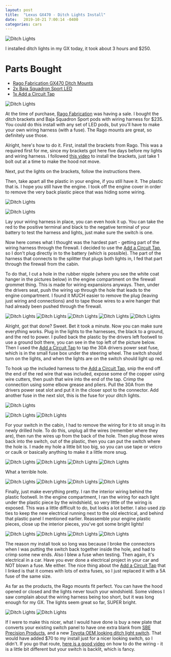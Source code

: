 ```yaml
---
layout: post
title:  "Lexus GX470 - Ditch Lights Install"
date:   2019-10-21 7:00:14 -0400
categories: cars
---
```


![Ditch Lights](/images/dl/26.jpg)

I installed ditch lights in my GX today, it took about 3 hours and $250.


# Parts Bought
* [Rago Fabrication GX470 Ditch Mounts](https://www.ragofabrication.com/collections/gx470/products/2002-2009-1st-generation-lexus-gx470-ditch-light-brackets-1)
* [2x Baja Squadron Sport LED ](https://amzn.to/31vmj4C)
* [1x Add a Circuit Tap](https://amzn.to/2VYJoeI)

![Ditch Lights](/images/dl/1.jpg)

At the time of purchase, [Rago Fabrication](https://www.ragofabrication.com/) was having a sale. I bought the ditch brackets and Baja Squadron Sport pods with wiring harness for $235. You could do this install with any set of LED pods, but you'll have to make your own wiring harness (with a fuse). The Rago mounts are great, so definitely use those.

Alright, here's how to do it. First, install the brackets from Rago. This was a required first for me, since my brackets got here five days before my lights and wiring harness. I followed [this video](https://www.youtube.com/watch?v=1F9legl29M4) to install the brackets, just take 1 bolt out at a time to make the hood not move.

Next, put the lights on the brackets, follow the instructions there.

Then, take apart all the plastic in your engine, if you still have it. The plastic that is. I hope you still have the engine. I took off the engine cover in order to remove the very back plastic piece that was hiding some wiring.

![Ditch Lights](/images/dl/2.jpg)

![Ditch Lights](/images/dl/3.jpg)


Lay your wiring harness in place, you can even hook it up. You can take the red to the positive terminal and black to the negative terminal of your battery to test the harness and lights, just make sure the switch is one.

Now here comes what I thought was the hardest part - getting part of the wiring harness through the firewall. I decided to use the [Add a Circuit Tap](https://amzn.to/2VYJoeI), so I don't plug directly in to the battery (which is possible). The part of the harness that connects to the splitter that plugs both lights in, I fed that part through the firewall from the cabin.

To do that, I cut a hole in the rubber nipple (where you see the white coat hanger in the pictures below) in the engine compartment on the firewall grommet thing. This is made for wiring expansions anyways. Then, under the drivers seat, push the wiring up through the hole that leads to the engine compartment. I found it MUCH easier to remove the plug (leaving just wiring and connections) and to tape those wires to a wire hanger that had already been pushed through the firewall.

![Ditch Lights](/images/dl/5.jpg)
![Ditch Lights](/images/dl/6.jpg)
![Ditch Lights](/images/dl/7.jpg)
![Ditch Lights](/images/dl/8.jpg)
![Ditch Lights](/images/dl/9.jpg)

Alright, got that done? Sweet. Bet it took a minute. Now you can make sure everything works. Plug in the lights to the harnesses, the black to a ground, and the red to power. I pulled back the plastic by the drivers left footwell to use a ground bolt there, you can see in the top left of the picture below. Then I used the [Add a Circuit Tap](https://amzn.to/2VYJoeI) to tap the 30A drivers power seat fuse, which is in the small fuse box under the steering wheel. The switch should turn on the lights, and when the lights are on the switch should light up red.

To hook up the included harness to the [Add a Circuit Tap](https://amzn.to/2VYJoeI), snip the end off the end of the red wire that was included, expose some of the copper using wire cutters, then push that wire into the end of the tap. Crimp the connection using some elbow grease and pliers. Pull the 30A from the drivers power seat slot and put it in the closer spot to the connector. Add another fuse in the next slot, this is the fuse for your ditch lights.

![Ditch Lights](/images/dl/update.jpg)

![Ditch Lights](/images/dl/10.jpg)
![Ditch Lights](/images/dl/11.jpg)

For your switch in the cabin, I had to remove the wiring for it to sit snug in its newly drilled hole. To do this, unplug all the wires (remember where they are), then run the wires up from the back of the hole. Then plug those wires back into the switch, out of the plastic, then you can put the switch where the hole is. I made my hole a little bit too big, so you can use tape or velcro or caulk or basically anything to make it a little more snug.

![Ditch Lights](/images/dl/12.jpg)
![Ditch Lights](/images/dl/13.jpg)
![Ditch Lights](/images/dl/14.jpg)
![Ditch Lights](/images/dl/15.jpg)

What a terrible hole.

![Ditch Lights](/images/dl/16.jpg)
![Ditch Lights](/images/dl/17.jpg)
![Ditch Lights](/images/dl/18.jpg)
![Ditch Lights](/images/dl/19.jpg)

Finally, just make everything pretty. I ran the interior wiring behind the plastic footwell. In the engine compartment, I ran the wiring for each light under the plastic piece by the windshield, so very little of the wiring is exposed. This was a little difficult to do, but looks a lot better. I also used zip ties to keep the new electrical running next to the old electrical, and behind that plastic panel I mentioned earlier. Reassemble your engine plastic pieces, close up the interior pieces, you've got some bright lights!

![Ditch Lights](/images/dl/20.jpg)
![Ditch Lights](/images/dl/21.jpg)
![Ditch Lights](/images/dl/22.jpg)
![Ditch Lights](/images/dl/24.jpg)

The reason my install took so long was because I broke the connectors when I was putting the switch back together inside the hole, and had to crimp some new ends. Also I blew a fuse when testing. Then again, it's electrical in a car. Have you ever done a electrical project in your car and NOT blown a fuse. Me either. The nice thing about the [Add a Circuit Tap](https://amzn.to/2VYJoeI) that I linked is that it comes with lots of extra fuses, so I just replaced it with a 5A fuse of the same size.

As far as the products, the Rago mounts fit perfect. You can have the hood opened or closed and the lights never touch your windshield. Some videos I saw complain about the wiring harness being too short, but it was long enough for my GX. The lights seem great so far, SUPER bright.

![Ditch Lights](/images/dl/23.jpg)
![Ditch Lights](/images/dl/25.jpg)

If I were to make this nicer, what I would have done is buy a new plate that converts your existing switch panel to have one extra blank from [SBE Precision Products](https://sbeprecision.com/product/gx470-mirror-switch-plate-with-blanks-plus-2-switch-openings/?fbclid=IwAR2135GD3VnZ60hwcgVjCgGwLRl3IdyQAwuM_xPr2Y2IB22XYZAg6pRJnuU), and a new [Toyota OEM looking ditch light switch](https://www.ragofabrication.com/collections/led-wiring-and-accessories/products/toyota-factory-switch-square?variant=40556182663). That would have added $70 to my install just for a nicer looking switch, so I didn't. If you go that route, [here is a good video](https://www.youtube.com/watch?v=6nWmIKTCtkY) on how to do the wiring - it is a little bit different but your switch is backlit, which is fancy.
